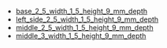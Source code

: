 * [base_2_5_width_1_5_height_9_mm_depth](base_2_5_width_1_5_height_9_mm_depth)
* [left_side_2_5_width_1_5_height_9_mm_depth](left_side_2_5_width_1_5_height_9_mm_depth)
* [middle_2_5_width_1_5_height_9_mm_depth](middle_2_5_width_1_5_height_9_mm_depth)
* [middle_3_width_1_5_height_9_mm_depth](middle_3_width_1_5_height_9_mm_depth)
